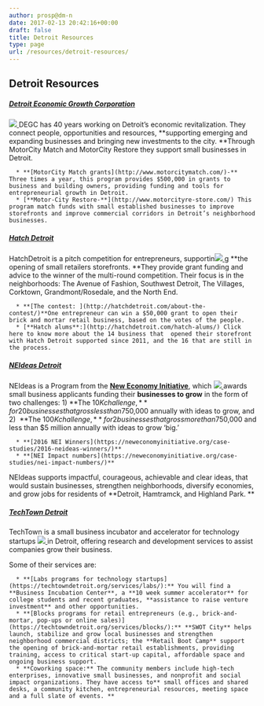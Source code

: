 ```yaml
---
author: prosp@dm-n
date: 2017-02-13 20:42:16+00:00
draft: false
title: Detroit Resources
type: page
url: /resources/detroit-resources/
---
```


## Detroit Resources




##### [Detroit Economic Growth Corporation](http://www.degc.org/)


[![](http://www.prosperusdetroit.org/wp-content/uploads/2017/02/degc-logo-162x300.png)
](http://www.degc.org/)DEGC has 40 years working on Detroit’s economic revitalization. They connect people, opportunities and resources, **supporting emerging and expanding businesses and bringing new investments to the city. **Through MotorCity Match and MotorCity Restore they support small businesses in Detroit. 



 	  * **[MotorCity Match grants](http://www.motorcitymatch.com/)-** Three times a year, this program provides $500,000 in grants to business and building owners, providing funding and tools for entrepreneurial growth in Detroit.
 	  * [**Motor-City Restore-**](http://www.motorcityre-store.com/) This program match funds with small established businesses to improve storefronts and improve commercial corridors in Detroit’s neighborhood businesses.



##### [Hatch Detroit](http://hatchdetroit.com/)


HatchDetroit is a pitch competition for entrepreneurs, supportin[![](http://www.prosperusdetroit.org/wp-content/uploads/2017/02/HD_Logo_BW_Trim-300x232.png)
](http://hatchdetroit.com/)g **the opening of small retailers storefronts. **They provide grant funding and advice to the winner of the multi-round competition. Their focus is in the neighborhoods: The Avenue of Fashion, Southwest Detroit, The Villages, Corktown, Grandmont/Rosedale, and the North End.



 	  * **[The contest: ](http://hatchdetroit.com/about-the-contest/)**One entrepreneur can win a $50,000 grant to open their brick and mortar retail business, based on the votes of the people.
 	  * [**Hatch alums**:](http://hatchdetroit.com/hatch-alums/) Click here to know more about the 14 business that  opened their storefront with Hatch Detroit supported since 2011, and the 16 that are still in the process.



##### [NEIdeas Detroit](http://neideasdetroit.org/)


NEIdeas is a Program from the **[New Economy Initiative](https://neweconomyinitiative.org/)**, which [![](http://www.prosperusdetroit.org/wp-content/uploads/2017/02/nei-logo.png)
](http://neideasdetroit.org/)awards small business applicants funding their **businesses to grow** in the form of two challenges: 1) **The $10K challenge,** for 20 businesses that gross less than $750,000 annually with ideas to grow, and 2)  **The $100K challenge,** for 2 businesses that gross more than $750,000 and less than $5 million annually with ideas to grow ‘big.’ 



 	  * **[2016 NEI Winners](https://neweconomyinitiative.org/case-studies/2016-neideas-winners/)**
 	  * **[NEI Impact numbers](https://neweconomyinitiative.org/case-studies/nei-impact-numbers/)**

NEIdeas supports impactful, courageous, achievable and clear ideas, that would sustain businesses, strengthen neighborhoods, diversify economies, and grow jobs for residents of **Detroit, Hamtramck, and Highland Park. **


##### [TechTown Detroit](http://techtowndetroit.org/)


TechTown is a small business incubator and accelerator for technology startups [![](http://www.prosperusdetroit.org/wp-content/uploads/2017/02/logo-TT.png)
](http://techtowndetroit.org/)in Detroit, offering research and development services to assist companies grow their business.

Some of their services are:



 	  * **[Labs programs for technology startups](https://techtowndetroit.org/services/labs/):** You will find a **Business Incubation Center**, a **10 week summer accelerator** for college students and recent graduates, **assistance to raise venture investment** and other opportunities.
 	  * **[Blocks programs for retail entrepreneurs (e.g., brick-and-mortar, pop-ups or online sales)](https://techtowndetroit.org/services/blocks/):** **SWOT City** helps launch, stabilize and grow local businesses and strengthen neighborhood commercial districts; the **Retail Boot Camp** support the opening of brick-and-mortar retail establishments, providing training, access to critical start-up capital, affordable space and ongoing business support. 
 	  * **Coworking space:** The community members include high-tech enterprises, innovative small businesses, and nonprofit and social impact organizations. They have access to** small offices and shared desks, a community kitchen, entrepreneurial resources, meeting space and a full slate of events. **




